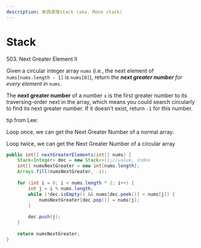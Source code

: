 ```yaml
---
description: 单调递增stack (aka. Mono stack)
---
```


# Stack

503\. Next Greater Element II

Given a circular integer array `nums` (i.e., the next element of `nums[nums.length - 1]` is `nums[0]`), return _the **next greater number** for every element in_ `nums`.

The **next greater number** of a number `x` is the first greater number to its traversing-order next in the array, which means you could search circularly to find its next greater number. If it doesn't exist, return `-1` for this number.

tip from Lee:

Loop once, we can get the Next Greater Number of a normal array.&#x20;

Loop twice, we can get the Next Greater Number of a circular array

```java
public int[] nextGreaterElements(int[] nums) {
    Stack<Integer> dec = new Stack<>();//value, index
    int[] numsNextGreater = new int[nums.length];
    Arrays.fill(numsNextGreater, -1);
    
    for (int i = 0; i < nums.length * 2; i++) {
        int j = i % nums.length;
        while (!dec.isEmpty() && nums[dec.peek()] < nums[j]) {
            numsNextGreater[dec.pop()] = nums[j];
        }
        
        dec.push(j);
    }
    
    return numsNextGreater;
}
```
